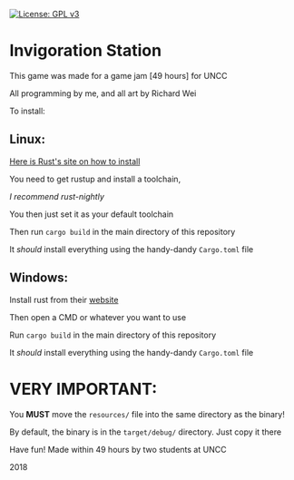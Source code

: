 [![License: GPL v3](https://img.shields.io/badge/License-GPL%20v3-blue.svg)](https://www.gnu.org/licenses/gpl-3.0)

# Invigoration Station

This game was made for a game jam [49 hours] for UNCC

All programming by me, and all art by Richard Wei

To install:
## Linux:

[Here is Rust's site on how to install](https://www.rust-lang.org/en-US/other-installers.html)

You need to get rustup and install a toolchain,

*I recommend rust-nightly*

You then just set it as your default toolchain

Then run `cargo build` in the main directory of this repository

It *should* install everything using the handy-dandy `Cargo.toml` file

## Windows:

Install rust from their [website](https://www.rust-lang.org)

Then open a CMD or whatever you want to use

Run `cargo build` in the main directory of this repository

It *should* install everything using the handy-dandy `Cargo.toml` file

# VERY IMPORTANT:

You **MUST** move the `resources/` file into the same directory as the binary!

By default, the binary is in the `target/debug/` directory. Just copy it there

Have fun! Made within 49 hours by two students at UNCC

2018